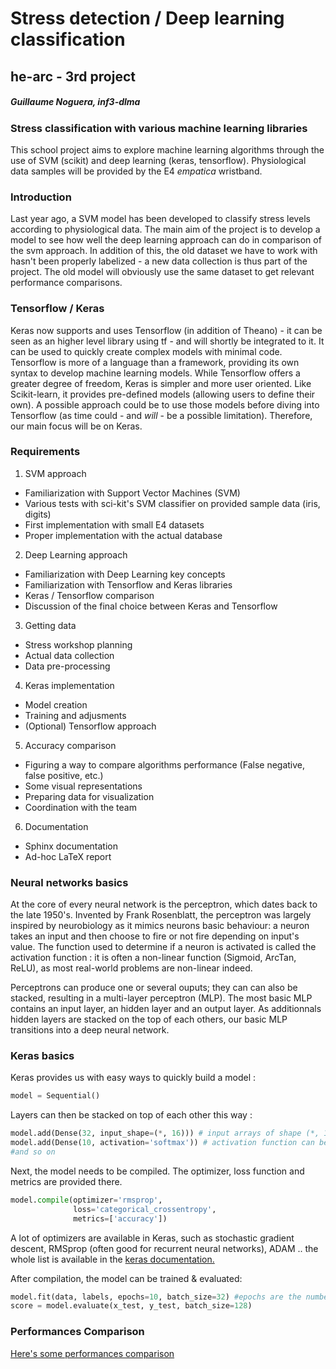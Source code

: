 # Stress detection / Deep learning classification
## he-arc - 3rd project
##### Guillaume Noguera, inf3-dlma

### Stress classification with various machine learning libraries

This school project aims to explore machine learning algorithms through the use of SVM (scikit) and deep learning (keras, tensorflow).
Physiological data samples will be provided by the E4 *empatica* wristband.

### Introduction

Last year ago, a SVM model has been developed to classify stress levels according to physiological data.
The main aim of the project is to develop a model to see how well the deep learning approach can do in comparison of the svm approach.
In addition of this, the old dataset we have to work with hasn't been properly labelized - a new data collection is thus part of the project.
The old model will obviously use the same dataset to get relevant performance comparisons.

### Tensorflow / Keras

Keras now supports and uses Tensorflow (in addition of Theano) - it can be seen as an higher level library using tf - and will shortly be integrated to it. 
It can be used to quickly create complex models with minimal code. Tensorflow is more of a language than a framework, providing its own syntax to develop machine learning models.
While Tensorflow offers a greater degree of freedom, Keras is simpler and more user oriented. Like Scikit-learn, it provides pre-defined models (allowing users to define their own). 
A possible approach could be to use those models before diving into Tensorflow (as time could - and *will* - be a possible limitation).
Therefore, our main focus will be on Keras. 

### Requirements

1. SVM approach
  * Familiarization with Support Vector Machines (SVM)
  * Various tests with sci-kit's SVM classifier on provided sample data (iris, digits)
  * First implementation with small E4 datasets
  * Proper implementation with the actual database
	
2. Deep Learning approach
  * Familiarization with Deep Learning key concepts
  * Familiarization with Tensorflow and Keras libraries
  * Keras / Tensorflow comparison
  * Discussion of the final choice between Keras and Tensorflow

3. Getting data
  * Stress workshop planning
  * Actual data collection
  * Data pre-processing
  
4. Keras implementation
  * Model creation
  * Training and adjusments
  * (Optional) Tensorflow approach

5. Accuracy comparison 
  * Figuring a way to compare algorithms performance (False negative, false positive, etc.) 
  * Some visual representations
  * Preparing data for visualization
  * Coordination with the team
  
6. Documentation
  * Sphinx documentation
  * Ad-hoc LaTeX report
  
### Neural networks basics
  
At the core of every neural network is the perceptron, which dates back to the late 1950's. Invented by Frank Rosenblatt, the perceptron was largely inspired by neurobiology as it mimics neurons basic behaviour: a neuron takes an input and then choose to fire or not fire depending on input's value.
The function used to determine if a neuron is activated is called the activation function : it is often a non-linear function (Sigmoid, ArcTan, ReLU), as most real-world problems are non-linear indeed.

Perceptrons can produce one or several ouputs; they can can also be stacked, resulting in a multi-layer perceptron (MLP). 
The most basic MLP contains an input layer, an hidden layer and an output layer. As additionnals hidden layers are stacked on the top of each others, our basic MLP transitions into a deep neural network.

### Keras basics

Keras provides us with easy ways to quickly build a model : 

```python
model = Sequential()
```

Layers can then be stacked on top of each other this way : 

```python
model.add(Dense(32, input_shape=(*, 16))) # input arrays of shape (*, 16) and output arrays of shape (*, 32)
model.add(Dense(10, activation='softmax')) # activation function can be specified there
#and so on
```

Next, the model needs to be compiled. The optimizer, loss function and metrics are provided there.

```python
model.compile(optimizer='rmsprop',
              loss='categorical_crossentropy',
              metrics=['accuracy'])
```
A lot of optimizers are available in Keras, such as stochastic gradient descent, RMSprop (often good for recurrent neural networks), ADAM .. the whole list is available in the [keras documentation.](https://keras.io/optimizers/) 

After compilation, the model can be trained & evaluated: 

```python
model.fit(data, labels, epochs=10, batch_size=32) #epochs are the number of passes
score = model.evaluate(x_test, y_test, batch_size=128)
```

### Performances Comparison

[Here's some performances comparison](docs/PERFS.md)
